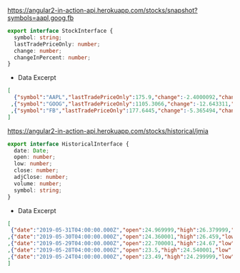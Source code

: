 

https://angular2-in-action-api.herokuapp.com/stocks/snapshot?symbols=aapl,goog,fb

```typescript
export interface StockInterface {
  symbol: string;
  lastTradePriceOnly: number;
  change: number;
  changeInPercent: number;
}
```

* Data Excerpt

```json
[
  {"symbol":"AAPL","lastTradePriceOnly":175.9,"change":-2.4000092,"changeInPercent":-0.013460511}
 ,{"symbol":"GOOG","lastTradePriceOnly":1105.3066,"change":-12.643311,"changeInPercent":-0.011309371}
 ,{"symbol":"FB","lastTradePriceOnly":177.6445,"change":-5.365494,"changeInPercent":-0.029318037}
]
```


https://angular2-in-action-api.herokuapp.com/stocks/historical/jmia

```typescript
export interface HistoricalInterface {
  date: Date;
  open: number;
  low: number;
  close: number;
  adjClose: number;
  volume: number;
  symbol: string;
}
```

* Data Excerpt


```json
[
 {"date":"2019-05-31T04:00:00.000Z","open":24.969999,"high":26.379999,"low":24.77,"close":26.280001,"adjClose":26.280001,"volume":792059,"symbol":"jmia"}
,{"date":"2019-05-30T04:00:00.000Z","open":24.360001,"high":26.459,"low":24.360001,"close":25.33,"adjClose":25.33,"volume":1477100,"symbol":"jmia"}
,{"date":"2019-05-29T04:00:00.000Z","open":22.700001,"high":24.67,"low":22.33,"close":24.389999,"adjClose":24.389999,"volume":1419300,"symbol":"jmia"}
,{"date":"2019-05-28T04:00:00.000Z","open":23.5,"high":24.540001,"low":21,"close":23.059999,"adjClose":23.059999,"volume":2557600,"symbol":"jmia"}
,{"date":"2019-05-24T04:00:00.000Z","open":23.49,"high":24.299999,"low":23.1,"close":23.4,"adjClose":23.4,"volume":1452600,"symbol":"jmia"}
]
```

